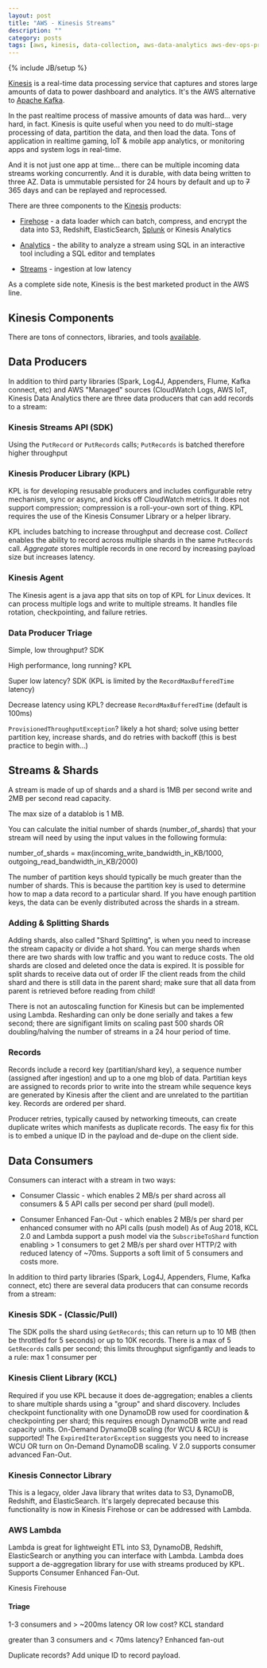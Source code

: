 ```yaml
---
layout: post
title: "AWS - Kinesis Streams"
description: ""
category: posts
tags: [aws, kinesis, data-collection, aws-data-analytics aws-dev-ops-pro, aws-solutions-arch-pro]
---
```

{% include JB/setup %}

[Kinesis](https://aws.amazon.com/kinesis/) is a real-time data processing service that captures and stores large amounts of data to power dashboard and analytics. It's the AWS alternative to [Apache Kafka](https://kafka.apache.org/).

In the past realtime process of massive amounts of data was hard... very hard, in fact. Kinesis is quite useful when you need to do multi-stage processing of data, partition the data, and then load the data. Tons of application in realtime gaming, IoT & mobile app analytics, or monitoring apps and system logs in real-time.

And it is not just one app at time... there can be multiple incoming data streams working concurrently. And it is durable, with data being written to three AZ. Data is ummutable persisted for 24 hours by default and up to ~~7~~ 365 days and can be replayed and reprocessed.

There are three components to the [Kinesis](https://aws.amazon.com/kinesis/) products:

- [Firehose](https://aws.amazon.com/kinesis/firehose/) - a data loader which can batch, compress, and encrypt the data into S3, Redshift, ElasticSearch, [Splunk](https://www.splunk.com/) or Kinesis Analytics

- [Analytics](https://aws.amazon.com/kinesis/analytics/) - the ability to analyze a stream using SQL in an interactive tool including a SQL editor and templates

- [Streams](https://aws.amazon.com/kinesis/streams/) - ingestion at low latency

As a complete side note, Kinesis is the best marketed product in the AWS line. 

## Kinesis Components
There are tons of connectors, libraries, and tools [available](https://aws.amazon.com/kinesis/streams/developer-resources/). 


## Data Producers 

In addition to third party libraries (Spark, Log4J, Appenders, Flume, Kafka connect, etc) and AWS "Managed" sources (CloudWatch Logs, AWS IoT, Kinesis Data Analytics there are three data producers that can add records to a stream:

### Kinesis Streams API (SDK) 
Using the `PutRecord` or `PutRecords` calls; `PutRecords` is batched therefore higher throughput

### Kinesis Producer Library (KPL) 
KPL is for developing resusable producers and includes configurable retry mechanism, sync or async, and kicks off CloudWatch metrics. It does not support compression; compression is a roll-your-own sort of thing. KPL requires the use of the Kinesis Consumer Library or a helper library.

KPL includes batching to increase throughput and decrease cost. *Collect* enables the ability to record across multiple shards in the same `PutRecords` call. *Aggregate* stores multiple records in one record by increasing payload size but increases latency. 

### Kinesis Agent 
The Kinesis agent is a java app that sits on top of KPL for Linux devices. It can process multiple logs and write to multiple streams. It handles file rotation, checkpointing, and failure retries.

### Data Producer Triage

Simple, low throughput? SDK

High performance, long running? KPL

Super low latency? SDK (KPL is limited by the `RecordMaxBufferedTime` latency)

Decrease latency using KPL? decrease `RecordMaxBufferedTime` (default is 100ms)

`ProvisionedThroughputException`? likely a hot shard; solve using better partition key, increase shards, and do retries with backoff (this is best practice to begin with...)

## Streams &amp; Shards

A stream is made of up of shards and a shard is 1MB per second write and 2MB per second read capacity. 

The max size of a datablob is 1 MB.

You can calculate the initial number of shards (number_of_shards) that your stream will need by using the input values in the following formula:

number_of_shards = max(incoming_write_bandwidth_in_KB/1000, outgoing_read_bandwidth_in_KB/2000)

The number of partition keys should typically be much greater than the number of shards. This is because the partition key is used to determine how to map a data record to a particular shard. If you have enough partition keys, the data can be evenly distributed across the shards in a stream.

### Adding & Splitting Shards

Adding shards, also called "Shard Splitting", is when you need to increase the stream capacity or divide a hot shard. You can merge shards when there are two shards with low traffic and you want to reduce costs. The old shards are closed and deleted once the data is expired. It is possible for split shards to receive data out of order IF the client reads from the child shard and there is still data in the parent shard; make sure that all data from parent is retrieved before reading from child!

There is not an autoscaling function for Kinesis but can be implemented using Lambda. Resharding can only be done serially and takes a few second; there are signifigant limits on scaling past 500 shards OR doubling/halving the number of streams in a 24 hour period of time.

### Records

Records include a record key (partitian/shard key), a sequence number (assigned after ingestion) and up to a one mg blob of data. Partitian keys are assigned to records prior to write into the stream while sequence keys are generated by Kinesis after the client and are unrelated to the partitian key. Records are ordered per shard.

Producer retries, typically caused by networking timeouts, can create duplicate writes which manifests as duplicate records. The easy fix for this is to embed a unique ID in the payload and de-dupe on the client side.

## Data Consumers
Consumers can interact with a stream in two ways:

- Consumer Classic - which enables 2 MB/s per shard across all consumers & 5 API calls per second per shard (pull model). 

- Consumer Enhanced Fan-Out - which enables 2 MB/s per shard per enhanced consumer with no API calls (push model) As of Aug 2018, KCL 2.0 and Lambda support a push model via the `SubscribeToShard` function enabling > 1 consumers to get 2 MB/s per shard over HTTP/2 with reduced latency of ~70ms. Supports a soft limit of 5 consumers and costs more.

In addition to third party libraries (Spark, Log4J, Appenders, Flume, Kafka connect, etc) there are several data producers that can consume records from a stream:

### Kinesis SDK - (Classic/Pull) 

The SDK polls the shard using `GetRecords`; this can return up to 10 MB (then be throttled for 5 seconds) or up to 10K records. There is a max of 5 `GetRecords` calls per second; this limits throughput signfigantly and leads to a rule: max 1 consumer per

### Kinesis Client Library (KCL)
Required if you use KPL because it does de-aggregation; enables a clients to share multiple shards using a "group" and shard discovery. Includes checkpoint functionality with one DynamoDB row used for coordination & checkpointing per shard; this requires enough DynamoDB write and read capacity units. On-Demand DynamoDB scaling (for WCU & RCU) is supported! The `ExpiredIteratorException` suggests you need to increase WCU OR turn on On-Demand DynamoDB scaling. V 2.0 supports consumer advanced Fan-Out.

### Kinesis Connector Library
This is a legacy, older Java library that writes data to S3, DynamoDB, Redshift, and ElasticSearch. It's largely deprecated because this functionality is now in Kinesis Firehose or can be addressed with Lambda.

### AWS Lambda
Lambda is great for lightweight ETL into S3, DynamoDB, Redshift, ElasticSearch or anything you can interface with Lambda. Lambda does support a de-aggregation library for use with streams produced by KPL. Supports Consumer Enhanced Fan-Out.

Kinesis Firehouse

#### Triage

1-3 consumers and > ~200ms latency OR low cost? KCL standard

greater than 3 consumers and < 70ms latency? Enhanced fan-out

Duplicate records? Add unique ID to record payload.






